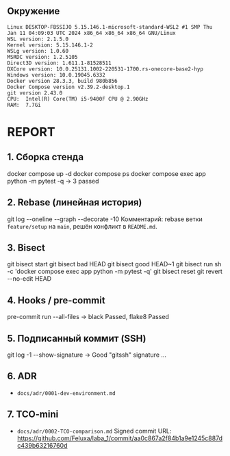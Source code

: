 ## Окружение
```
Linux DESKTOP-FBSSIJO 5.15.146.1-microsoft-standard-WSL2 #1 SMP Thu Jan 11 04:09:03 UTC 2024 x86_64 x86_64 x86_64 GNU/Linux
W S L   v e r s i o n :   2 . 1 . 5 . 0  
 K e r n e l   v e r s i o n :   5 . 1 5 . 1 4 6 . 1 - 2  
 W S L g   v e r s i o n :   1 . 0 . 6 0  
 M S R D C   v e r s i o n :   1 . 2 . 5 1 0 5  
 D i r e c t 3 D   v e r s i o n :   1 . 6 1 1 . 1 - 8 1 5 2 8 5 1 1  
 D X C o r e   v e r s i o n :   1 0 . 0 . 2 5 1 3 1 . 1 0 0 2 - 2 2 0 5 3 1 - 1 7 0 0 . r s - o n e c o r e - b a s e 2 - h y p  
 W i n d o w s   v e r s i o n :   1 0 . 0 . 1 9 0 4 5 . 6 3 3 2  
 Docker version 28.3.3, build 980b856
Docker Compose version v2.39.2-desktop.1
git version 2.43.0
CPU:  Intel(R) Core(TM) i5-9400F CPU @ 2.90GHz
RAM:  7.7Gi
```

# REPORT

## 1. Сборка стенда

docker compose up -d
docker compose ps
docker compose exec app python -m pytest -q
→ 3 passed

## 2. Rebase (линейная история)

git log --oneline --graph --decorate -10
Комментарий: rebase ветки `feature/setup` на `main`, решён конфликт в `README.md`.

## 3. Bisect

git bisect start
git bisect bad HEAD
git bisect good HEAD~1
git bisect run sh -c 'docker compose exec app python -m pytest -q'
git bisect reset
git revert --no-edit HEAD

## 4. Hooks / pre-commit

pre-commit run --all-files
→ black Passed, flake8 Passed

## 5. Подписанный коммит (SSH)

git log -1 --show-signature
→ Good "gitssh" signature ...

## 6. ADR
- `docs/adr/0001-dev-environment.md`

## 7. TCO-mini

- `docs/adr/0002-TCO-comparison.md`
Signed commit URL: https://github.com/Feluxa/laba_1/commit/aa0c867a2f84b1a9e1245c887dc439b63216760d
